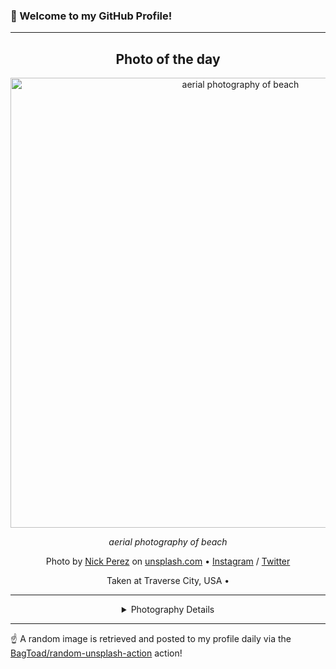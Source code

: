 ### 👋 Welcome to my GitHub Profile!

----
<div align="center">

## Photo of the day
  
  <a href="https://unsplash.com/photos/aerial-photography-of-beach-duvq92-VCZ4"><img width="720" src="https://images.unsplash.com/photo-1543348750-466b55f32f16?crop=entropy&cs=tinysrgb&fit=max&fm=jpg&ixid=M3w1OTQ0OTd8MHwxfHJhbmRvbXx8fHx8fHx8fDE3MjgyODEzNzd8&ixlib=rb-4.0.3&q=80&w=1080" alt="aerial photography of beach"></a>
  
  <em>aerial photography of beach</em>
  
  <em></em>

  Photo by [Nick Perez](null) on [unsplash.com](https://unsplash.com/) • [Instagram](https://instagram.com/nickperezphotography) / [Twitter](https://twitter.com/nipez)
  
  Taken at Traverse City, USA • 
  
  ---
  
<details>
<summary>Photography Details</summary>
  
| Parameter     | Value |
| ------------- | ----- |
| Camera Model  | FC1102 |
| Exposure Time | 1/60 |
| Aperture      | 2.6 |
| Focal Length  | 4.5 |
| ISO           | 100 |
| Location      | Traverse City, USA (USA) |
| Coordinates   | Latitude null, Longitude null |

</details>

</div>

----

☝️ A random image is retrieved and posted to my profile daily via the [BagToad/random-unsplash-action](https://github.com/BagToad/random-unsplash-action) action!
